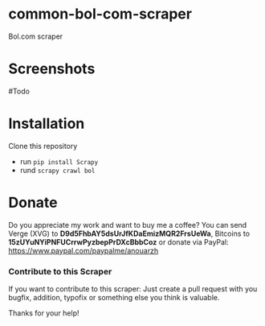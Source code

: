 # common-bol-com-scraper
Bol.com scraper

# Screenshots
#Todo

# Installation
Clone this repository
- run `pip install Scrapy`
- rund `scrapy crawl bol`  

# Donate
Do you appreciate my work and want to buy me a coffee? You can send Verge (XVG) to <b>D9d5FhbAY5dsUrJfKDaEmizMQR2FrsUeWa</b>, Bitcoins to <b>15zUYuNYiPNFUCrrwPyzbepPrDXcBbbCoz</b> or donate via PayPal: https://www.paypal.com/paypalme/anouarzh

### Contribute to this Scraper
If you want to contribute to this scraper: Just create a pull request with you bugfix, addition, typofix or something else you think is valuable.

Thanks for your help!

